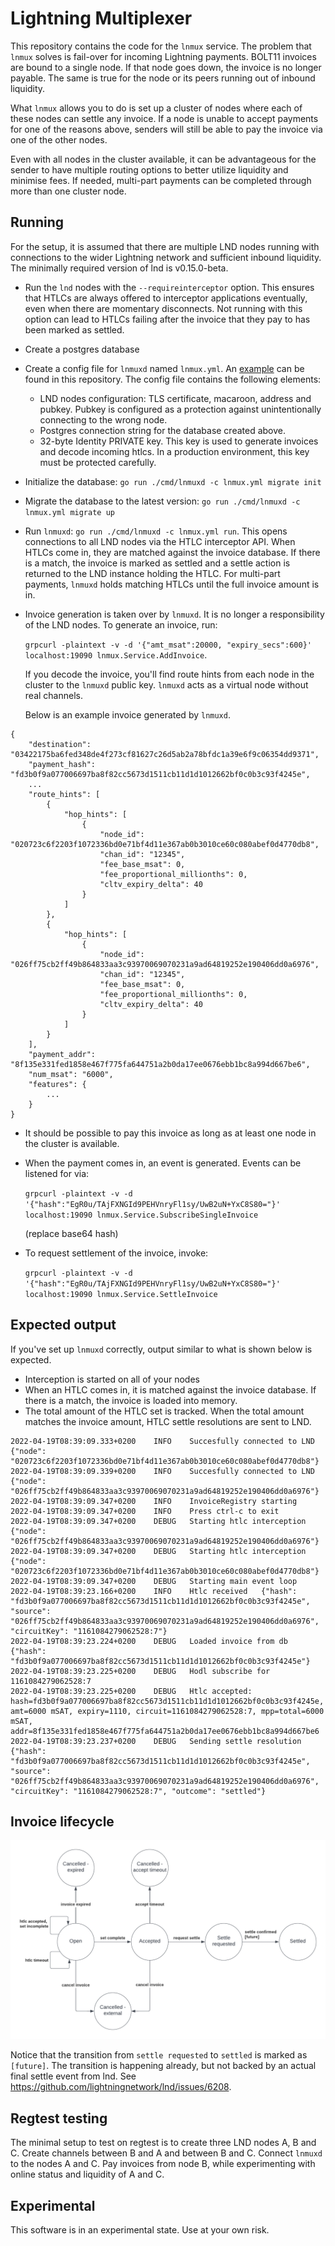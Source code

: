 # Lightning Multiplexer

This repository contains the code for the `lnmux` service. The problem that `lnmux` solves is fail-over for incoming Lightning payments. BOLT11 invoices are bound to a single node. If that node goes down, the invoice is no longer payable. The same is true for the node or its peers running out of inbound liquidity.

What `lnmux` allows you to do is set up a cluster of nodes where each of these nodes can settle any invoice. If a node is unable to accept payments for one of the reasons above, senders will still be able to pay the invoice via one of the other nodes.

Even with all nodes in the cluster available, it can be advantageous for the sender to have multiple routing options to better utilize liquidity and minimise fees. If needed, multi-part payments can be completed through more than one cluster node.

## Running

For the setup, it is assumed that there are multiple LND nodes running with connections to the wider Lightning network and sufficient inbound liquidity. The minimally required version of lnd is v0.15.0-beta.

* Run the `lnd` nodes with the `--requireinterceptor` option. This ensures that
  HTLCs are always offered to interceptor applications eventually, even when
  there are momentary disconnects. Not running with this option can lead to
  HTLCs failing after the invoice that they pay to has been marked as settled. 

* Create a postgres database

* Create a config file for `lnmuxd` named `lnmux.yml`. An [example](lnmux.yml.example) can be found in this repository. The config file contains the following elements:
  * LND nodes configuration: TLS certificate, macaroon, address and pubkey. Pubkey is configured as a protection against unintentionally connecting to the wrong node.
  * Postgres connection string for the database created above.
  * 32-byte Identity PRIVATE key. This key is used to generate invoices and decode incoming htlcs. In a production environment, this key must be protected carefully.

* Initialize the database: `go run ./cmd/lnmuxd -c lnmux.yml migrate init`

* Migrate the database to the latest version: `go run ./cmd/lnmuxd -c lnmux.yml migrate up`

* Run `lnmuxd`: `go run ./cmd/lnmuxd -c lnmux.yml run`. This opens connections to all LND nodes via the HTLC interceptor API. When HTLCs come in, they are matched against the invoice database. If there is a match, the invoice is marked as settled and a settle action is returned to the LND instance holding the HTLC. For multi-part payments, `lnmuxd` holds matching HTLCs until the full invoice amount is in.

* Invoice generation is taken over by `lnmuxd`. It is no longer a responsibility of the LND nodes. To generate an invoice, run:

  `grpcurl -plaintext -v -d '{"amt_msat":20000, "expiry_secs":600}' localhost:19090 lnmux.Service.AddInvoice`. 
  
   If you decode the invoice, you'll find route hints from each node in the cluster to the `lnmuxd` public key. `lnmuxd` acts as a virtual node without real channels.

  Below is an example invoice generated by `lnmuxd`.
```
{
    "destination": "03422175ba6fed348de4f273cf81627c26d5ab2a78bfdc1a39e6f9c06354dd9371",
    "payment_hash": "fd3b0f9a077006697ba8f82cc5673d1511cb11d1d1012662bf0c0b3c93f4245e",
    ...
    "route_hints": [
        {
            "hop_hints": [
                {
                    "node_id": "020723c6f2203f1072336bd0e71bf4d11e367ab0b3010ce60c080abef0d4770db8",
                    "chan_id": "12345",
                    "fee_base_msat": 0,
                    "fee_proportional_millionths": 0,
                    "cltv_expiry_delta": 40
                }
            ]
        },
        {
            "hop_hints": [
                {
                    "node_id": "026ff75cb2ff49b864833aa3c93970069070231a9ad64819252e190406dd0a6976",
                    "chan_id": "12345",
                    "fee_base_msat": 0,
                    "fee_proportional_millionths": 0,
                    "cltv_expiry_delta": 40
                }
            ]
        }
    ],
    "payment_addr": "8f135e331fed1858e467f775fa644751a2b0da17ee0676ebb1bc8a994d667be6",
    "num_msat": "6000",
    "features": {
        ...
    }
}
```

* It should be possible to pay this invoice as long as at least one node in the cluster is available.

* When the payment comes in, an event is generated. Events can be listened for via:
  
  `grpcurl -plaintext -v -d '{"hash":"EgR0u/TAjFXNGId9PEHVnryFl1sy/UwB2uN+YxC8S80="}' localhost:19090 lnmux.Service.SubscribeSingleInvoice`

  (replace base64 hash)

* To request settlement of the invoice, invoke:

  `grpcurl -plaintext -v -d '{"hash":"EgR0u/TAjFXNGId9PEHVnryFl1sy/UwB2uN+YxC8S80="}' localhost:19090 lnmux.Service.SettleInvoice`

## Expected output

If you've set up `lnmuxd` correctly, output similar to what is shown below is expected.
* Interception is started on all of your nodes
* When an HTLC comes in, it is matched against the invoice database. If there is a match, the invoice is loaded into memory.
* The total amount of the HTLC set is tracked. When the total amount matches the invoice amount, HTLC settle resolutions are sent to LND.

```
2022-04-19T08:39:09.333+0200	INFO	Succesfully connected to LND	{"node": "020723c6f2203f1072336bd0e71bf4d11e367ab0b3010ce60c080abef0d4770db8"}
2022-04-19T08:39:09.339+0200	INFO	Succesfully connected to LND	{"node": "026ff75cb2ff49b864833aa3c93970069070231a9ad64819252e190406dd0a6976"}
2022-04-19T08:39:09.347+0200	INFO	InvoiceRegistry starting
2022-04-19T08:39:09.347+0200	INFO	Press ctrl-c to exit
2022-04-19T08:39:09.347+0200	DEBUG	Starting htlc interception	{"node": "026ff75cb2ff49b864833aa3c93970069070231a9ad64819252e190406dd0a6976"}
2022-04-19T08:39:09.347+0200	DEBUG	Starting htlc interception	{"node": "020723c6f2203f1072336bd0e71bf4d11e367ab0b3010ce60c080abef0d4770db8"}
2022-04-19T08:39:09.347+0200	DEBUG	Starting main event loop
2022-04-19T08:39:23.166+0200	INFO	Htlc received	{"hash": "fd3b0f9a077006697ba8f82cc5673d1511cb11d1d1012662bf0c0b3c93f4245e", "source": "026ff75cb2ff49b864833aa3c93970069070231a9ad64819252e190406dd0a6976", "circuitKey": "1161084279062528:7"}
2022-04-19T08:39:23.224+0200	DEBUG	Loaded invoice from db	{"hash": "fd3b0f9a077006697ba8f82cc5673d1511cb11d1d1012662bf0c0b3c93f4245e"}
2022-04-19T08:39:23.225+0200	DEBUG	Hodl subscribe for 1161084279062528:7
2022-04-19T08:39:23.225+0200	DEBUG	Htlc accepted: hash=fd3b0f9a077006697ba8f82cc5673d1511cb11d1d1012662bf0c0b3c93f4245e, amt=6000 mSAT, expiry=1110, circuit=1161084279062528:7, mpp=total=6000 mSAT, addr=8f135e331fed1858e467f775fa644751a2b0da17ee0676ebb1bc8a994d667be6
2022-04-19T08:39:23.237+0200	DEBUG	Sending settle resolution	{"hash": "fd3b0f9a077006697ba8f82cc5673d1511cb11d1d1012662bf0c0b3c93f4245e", "source": "026ff75cb2ff49b864833aa3c93970069070231a9ad64819252e190406dd0a6976", "circuitKey": "1161084279062528:7", "outcome": "settled"}
```

## Invoice lifecycle

![](invoice_lifecycle.png)

Notice that the transition from `settle requested` to `settled` is marked as `[future]`. The transition is happening already, but not backed by an actual final settle event from lnd. See https://github.com/lightningnetwork/lnd/issues/6208.

## Regtest testing

The minimal setup to test on regtest is to create three LND nodes A, B and C. Create channels between B and A and between B and C. Connect `lnmuxd` to the nodes A and C. Pay invoices from node B, while experimenting with online status and liquidity of A and C.

## Experimental

This software is in an experimental state. Use at your own risk.

